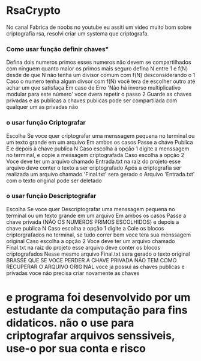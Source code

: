 # RsaCrypto
No canal Fabrica de noobs no youtube eu assiti um video muito bom sobre criptografia rsa, resolvi criar um systema que criptografa.

<h3>Como usar função definir chaves"</h3>
     <p>Defina dois numeros primos esses numeros não devem se compartilhados com ninguem quanto maior os primos mais seguro
     defina N entre 1 e f(N) desde de que N não tenha um divisor comum com f(N) desconsiderando o 1
     Caso o numero tenha algum divsor com f(N) você tera de escolher outro até achar um que satisfaça
     Em caso de Erro 'Não há inverso multiplicativo modular para este número' voce dvera repetir o passo 2
     Guarde as chaves privadas e as publicas a chaves publicas pode ser compartilada com qualquer um as privadas não</p>

<h3>o usar função Criptografar</h3>
     <p>Escolha Se voce quer criptografar uma menssagem pequena no terminal ou um texto grande em um arquivo
     Em ambos os casos Passe a chave Publica E e depois a chave publica N
     Caso escolha a opção 1 digite a menssagem no terminal, e copie a messagem criptografada
     Caso escolha a opção 2 Voce deve ter um arquivo chamado Entrada.txt na raiz do projeto esse arquivo deve conter o texto a ser criptografado
     Após a criptografia ser realizada um arquivo chamado 'Final.txt' sera gerado o Arquivo 'Entrada.txt' com o texto original pode ser deletado</p>

<h3>o usar função Descriptografar</h3>
    <p>Escolha Se voce quer Descriptografar uma menssagem pequena no terminal ou um texto grande em um arquivo
    Em ambos os casos Passe a chave privada (NÂO OS NUMEROS PRIMOS ESCOLHIDOS) e depois a chave publica N
    Caso escolha a opção 1 digite a Cole os blocos criptorgrafados no terminal, se tudo correr bem voce tera sua menssagem original
    Caso escolha a opção 2 Voce deve ter um arquivo chamado Final.txt na raiz do projeto esse arquivo deve conter os blocos criptografados
    Nesse mesmo arquivo Final.txt sera gerado o texto original
    BRASSE QUE SE VOCE PERDER A CHAVE PRIVADA NÃO TEM COMO RECUPERAR O ARQUIVO ORIGINAL
    voce ja possui as chaves publicas e privadas voce não precisa criar novamente as chaves</p>

<h1>e programa foi desenvolvido por um estudante da computação para fins didaticos. <strong>não</strong> o use para criptografar arquivos senssiveis, use-o por sua conta e risco</h1>